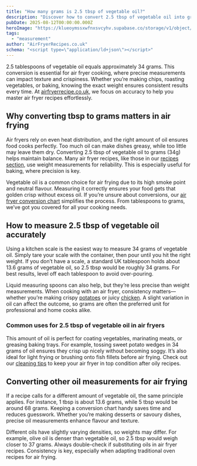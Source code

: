 ```yaml
---
title: "How many grams is 2.5 tbsp of vegetable oil?"
description: "Discover how to convert 2.5 tbsp of vegetable oil into grams for precise air fryer cooking. Get accurate measurements in seconds!"
pubDate: 2025-08-12T00:00:00.000Z
heroImage: "https://klueoymssxwfnxsvcyhv.supabase.co/storage/v1/object/public/md/how-many-grams-is-2-5-tbsp-vegetable-oil-439fa27e.webp"
tags:
  - "measurement"
author: "AirFryerRecipes.co.uk"
schema: "<script type=\"application/ld+json\"></script>"
---
```


<p>2.5 tablespoons of vegetable oil equals approximately 34 grams. This conversion is essential for air fryer cooking, where precise measurements can impact texture and crispiness. Whether you’re making chips, roasting vegetables, or baking, knowing the exact weight ensures consistent results every time. At <a href=https://www.airfryerrecipe.co.uk>airfryerrecipe.co.uk</a>, we focus on accuracy to help you master air fryer recipes effortlessly.</p>

<h2>Why converting tbsp to grams matters in air frying</h2>
<p>Air fryers rely on even heat distribution, and the right amount of oil ensures food cooks perfectly. Too much oil can make dishes greasy, while too little may leave them dry. Converting 2.5 tbsp of vegetable oil to grams (34g) helps maintain balance. Many air fryer recipes, like those in our <a href=https://www.airfryerrecipe.co.uk/recipes>recipes section</a>, use weight measurements for reliability. This is especially useful for baking, where precision is key.</p>
<p>Vegetable oil is a common choice for air frying due to its high smoke point and neutral flavour. Measuring it correctly ensures your food gets that golden crisp without excess oil. If you’re unsure about conversions, our <a href=https://www.airfryerrecipe.co.uk/air-fryer-conversion-chart>air fryer conversion chart</a> simplifies the process. From tablespoons to grams, we’ve got you covered for all your cooking needs.</p>

<h2>How to measure 2.5 tbsp of vegetable oil accurately</h2>
<p>Using a kitchen scale is the easiest way to measure 34 grams of vegetable oil. Simply tare your scale with the container, then pour until you hit the right weight. If you don’t have a scale, a standard UK tablespoon holds about 13.6 grams of vegetable oil, so 2.5 tbsp would be roughly 34 grams. For best results, level off each tablespoon to avoid over-pouring.</p>
<p>Liquid measuring spoons can also help, but they’re less precise than weight measurements. When cooking with an air fryer, consistency matters—whether you’re making crispy <a href=https://www.airfryerrecipe.co.uk/recipe-category/potatoes>potatoes</a> or juicy <a href=https://www.airfryerrecipe.co.uk/recipe-category/chicken>chicken</a>. A slight variation in oil can affect the outcome, so grams are often the preferred unit for professional and home cooks alike.</p>

<h3>Common uses for 2.5 tbsp of vegetable oil in air fryers</h3>
<p>This amount of oil is perfect for coating vegetables, marinating meats, or greasing baking trays. For example, tossing sweet potato wedges in 34 grams of oil ensures they crisp up nicely without becoming soggy. It’s also ideal for light frying or brushing onto fish fillets before air frying. Check out our <a href=https://www.airfryerrecipe.co.uk/air-fryer-cleaner>cleaning tips</a> to keep your air fryer in top condition after oily recipes.</p>

<h2>Converting other oil measurements for air frying</h2>
<p>If a recipe calls for a different amount of vegetable oil, the same principle applies. For instance, 1 tbsp is about 13.6 grams, while 5 tbsp would be around 68 grams. Keeping a conversion chart handy saves time and reduces guesswork. Whether you’re making desserts or savoury dishes, precise oil measurements enhance flavour and texture.</p>
<p>Different oils have slightly varying densities, so weights may differ. For example, olive oil is denser than vegetable oil, so 2.5 tbsp would weigh closer to 37 grams. Always double-check if substituting oils in air fryer recipes. Consistency is key, especially when adapting traditional oven recipes for air frying.</p>